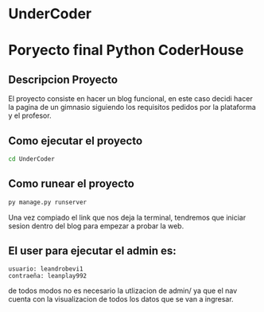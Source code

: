 # UnderCoder
# Poryecto final Python CoderHouse

## Descripcion Proyecto

El proyecto consiste en hacer un blog funcional, en este caso decidi hacer la pagina de un gimnasio siguiendo los requisitos pedidos por la plataforma y el profesor.

## Como ejecutar el proyecto

```cmd
cd UnderCoder
```
## Como runear el proyecto
```cmd
py manage.py runserver
```
Una vez compiado el link que nos deja la terminal, tendremos que iniciar sesion dentro del blog para empezar a probar la web.

## El user para ejecutar el admin es:
    usuario: leandrobevi1
    contraeña: leanplay992

de todos modos no es necesario la utlizacion de admin/ ya que el nav cuenta con la visualizacion de todos los datos que se van a ingresar.
